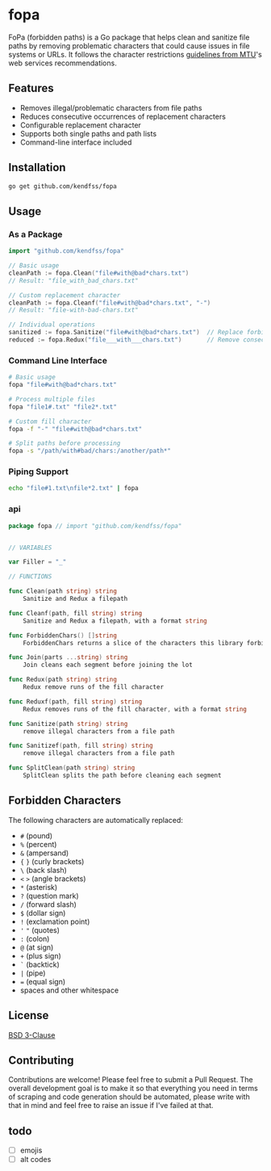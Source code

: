 # fopa

FoPa (forbidden paths) is a Go package that helps clean and sanitize file paths by removing problematic characters that could cause issues in file systems or URLs. It follows the character restrictions [guidelines from MTU][source]'s web services recommendations.

## Features

- Removes illegal/problematic characters from file paths
- Reduces consecutive occurrences of replacement characters
- Configurable replacement character
- Supports both single paths and path lists
- Command-line interface included

## Installation

```bash
go get github.com/kendfss/fopa
```

## Usage

### As a Package

```go
import "github.com/kendfss/fopa"

// Basic usage
cleanPath := fopa.Clean("file#with@bad*chars.txt")
// Result: "file_with_bad_chars.txt"

// Custom replacement character
cleanPath := fopa.Cleanf("file#with@bad*chars.txt", "-")
// Result: "file-with-bad-chars.txt"

// Individual operations
sanitized := fopa.Sanitize("file#with@bad*chars.txt")  // Replace forbidden chars
reduced := fopa.Redux("file___with___chars.txt")       // Remove consecutive replacements
```

### Command Line Interface

```bash
# Basic usage
fopa "file#with@bad*chars.txt"

# Process multiple files
fopa "file1#.txt" "file2*.txt"

# Custom fill character
fopa -f "-" "file#with@bad*chars.txt"

# Split paths before processing
fopa -s "/path/with#bad/chars:/another/path*"
```

### Piping Support

```bash
echo "file#1.txt\nfile*2.txt" | fopa
```

### api

```go
package fopa // import "github.com/kendfss/fopa"


// VARIABLES

var Filler = "_"

// FUNCTIONS

func Clean(path string) string
    Sanitize and Redux a filepath

func Cleanf(path, fill string) string
    Sanitize and Redux a filepath, with a format string

func ForbiddenChars() []string
    ForbiddenChars returns a slice of the characters this library forbids

func Join(parts ...string) string
    Join cleans each segment before joining the lot

func Redux(path string) string
    Redux remove runs of the fill character

func Reduxf(path, fill string) string
    Redux removes runs of the fill character, with a format string

func Sanitize(path string) string
    remove illegal characters from a file path

func Sanitizef(path, fill string) string
    remove illegal characters from a file path

func SplitClean(path string) string
    SplitClean splits the path before cleaning each segment
```

## Forbidden Characters

The following characters are automatically replaced:

- `#` (pound)
- `%` (percent)
- `&` (ampersand)
- `{` `}` (curly brackets)
- `\` (back slash)
- `<` `>` (angle brackets)
- `*` (asterisk)
- `?` (question mark)
- `/` (forward slash)
- `$` (dollar sign)
- `!` (exclamation point)
- `'` `"` (quotes)
- `:` (colon)
- `@` (at sign)
- `+` (plus sign)
- ``` ` ``` (backtick)
- `|` (pipe)
- `=` (equal sign)
- spaces and other whitespace
<!-- - emojis -->
<!-- - alt codes -->

## License

[BSD 3-Clause](./LICENSE)

## Contributing

Contributions are welcome! Please feel free to submit a Pull Request.
The overall development goal is to make it so that everything you need in terms of scraping and code generation should be automated, please write with that in mind and feel free to raise an issue if I've failed at that.

## todo
- [ ] emojis
- [ ] alt codes

[source]: https://www.mtu.edu/umc/services/websites/writing/characters-avoid
